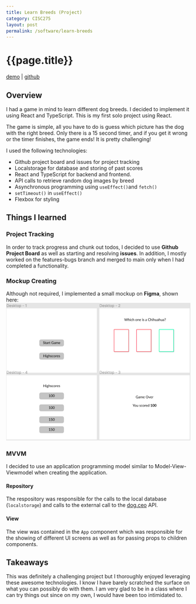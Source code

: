 ```yaml
---
title: Learn Breeds (Project)
category: CISC275
layout: post
permalink: /software/learn-breeds
---
```

# {{page.title}}
[demo](https://amanikiruga.github.io/learn-breeds/) | 
[github](https://github.com/amanikiruga/learn-breeds) 

## Overview
I had a game in mind to learn different dog breeds. I decided to implement it using React and TypeScript. This is my first solo project using React.

The game is simple, all you have to do is guess which picture has the dog with the right breed. Only there is a 15 second timer, and if you get it wrong or the timer finishes, the game ends! It is pretty challenging! 

I used the following technologies: 
* Github project board and issues for project tracking
* Localstorage for database and storing of past scores
* React and TypeScript for backend and frontend. 
* API calls to retrieve random dog images by breed
* Asynchronous programming using ``useEffect()``and ``fetch()``
* ``setTimeout()`` in ``useEffect()``
* Flexbox for styling

## Things I learned
### Project Tracking
In order to track progress and chunk out todos, I decided to use **Github Project Board** as well as starting and resolving **issues**. In addition, I mostly worked on the features-bugs branch and merged to main only when I had completed a functionality. 
### Mockup Creating
Although not required, I implemented a small mockup on **Figma**, shown here: 
![app mockup](res/learn-breeds-mockup.png)


### MVVM
I decided to use an application programming model similar to Model-View-Viewmodel when creating the application. 
#### Repository
The respository was responsible for the calls to the local database (`localstorage`) and calls to the external call to the [dog.ceo](dog.ceo) API. 
#### View
The view was contained in the ``App`` component which was responsible for the showing of different UI screens as well as for passing props to children components. 

## Takeaways
This was definitely a challenging project but I thoroughly enjoyed leveraging these awesome technologies. I know I have barely scratched the surface on what you can possibly do with them. I am very glad to be in a class where I can try things out since on my own, I would have been too intimidated to. 

